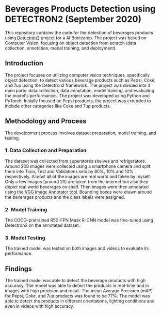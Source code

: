 # Beverages Products Detection using DETECTRON2 (September 2020)

This repository contains the code for the detection of beverages products using [Detectron2](https://github.com/facebookresearch/detectron2) project for a AI Bootcamp. The project was based on Computer Vision, focusing on object detection from scratch (data collection, annotation, model training, and deployment).

## Introduction
The project focuses on utilizing computer vision techniques, specifically object detection, to detect various beverage products such as Pepsi, Coke, and 7up using the Detectron2 framework. The project was divided into 4 main parts: data collection, data annotation, model training, and evaluating the model's performance.. The project was developed using Python and PyTorch. Initially focused on Pepsi products, the project was extended to include other categories like Coke and 7up products.

## Methodology and Process
The development process involves dataset preparation, model training, and testing.

### 1. Data Collection and Preparation
The dataset was collected from superstores shelves and refrigerators. Around 200 images were collected using a smartphone camera and split them into Train, Test and Validations sets by 80%, 10% and 10% respectively. Almost all of the images are real world and taken by myself. Only a few images (around 20) are taken from the internet but also they depict real world beverages on shelf. Then images were then annotated using the [VGG Image Annotator tool](https://www.robots.ox.ac.uk/~vgg/software/via/). Bounding boxes were drawn around the beverages products and the class labels were assigned. 

### 2. Model Training
The COCO-pretrained R50-FPN Mask R-CNN model was fine-tuned using Detectron2 on the annotated dataset.

### 3. Model Testing
The trained model was tested on both images and videos to evaluate its performance.

## Findings
The trained model was able to detect the beverage products with high accuracy. The model was able to detect the products in real-time and in images with high precision and recall. The mean Average Precision (mAP) for Pepsi, Coke, and 7up products was found to be 77%. The model was able to detect the products in different orientations, lighting conditions and even in videos with high accuracy.
